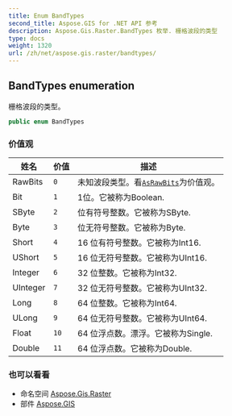 ```yaml
---
title: Enum BandTypes
second_title: Aspose.GIS for .NET API 参考
description: Aspose.Gis.Raster.BandTypes 枚举. 栅格波段的类型
type: docs
weight: 1320
url: /zh/net/aspose.gis.raster/bandtypes/
---
```

## BandTypes enumeration

栅格波段的类型。

```csharp
public enum BandTypes
```

### 价值观

| 姓名 | 价值 | 描述 |
| --- | --- | --- |
| RawBits | `0` | 未知波段类型。看[`AsRawBits`](../irastervalues/asrawbits/)为价值观。 |
| Bit | `1` | 1位。它被称为Boolean. |
| SByte | `2` | 位有符号整数。它被称为SByte. |
| Byte | `3` | 位无符号整数。它被称为Byte. |
| Short | `4` | 16 位有符号整数。它被称为Int16. |
| UShort | `5` | 16 位无符号整数。它被称为UInt16. |
| Integer | `6` | 32 位整数。它被称为Int32. |
| UInteger | `7` | 32 位无符号整数。它被称为UInt32. |
| Long | `8` | 64 位整数。它被称为Int64. |
| ULong | `9` | 64 位无符号整数。它被称为UInt64. |
| Float | `10` | 64 位浮点数。漂浮。它被称为Single. |
| Double | `11` | 64 位浮点数。它被称为Double. |

### 也可以看看

* 命名空间 [Aspose.Gis.Raster](../../aspose.gis.raster/)
* 部件 [Aspose.GIS](../../)


